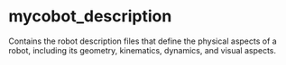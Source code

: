 # mycobot_description #

Contains the robot description files that define the physical aspects of a robot,
including its geometry, kinematics, dynamics, and visual aspects.